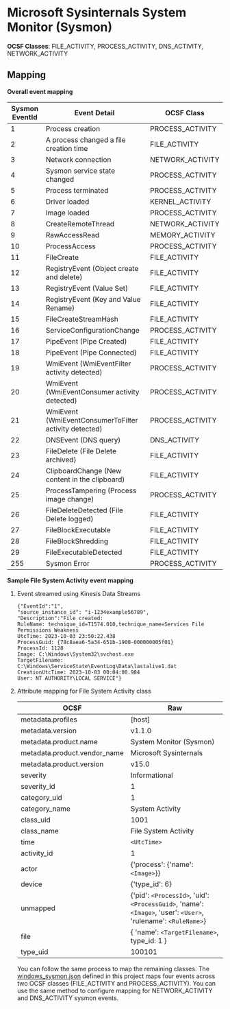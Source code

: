 # Microsoft Sysinternals System Monitor (Sysmon)

**OCSF Classes**: FILE_ACTIVITY, PROCESS_ACTIVITY, DNS_ACTIVITY, NETWORK_ACTIVITY

## Mapping

**Overall event mapping**

|Sysmon EventId	| Event Detail | OCSF Class |
|-|-|-|
| 1 | Process creation | PROCESS_ACTIVITY |
| 2 | A process changed a file creation time | FILE_ACTIVITY |
| 3 | Network connection | NETWORK_ACTIVITY |
| 4 | Sysmon service state changed | PROCESS_ACTIVITY |
| 5 | Process terminated | PROCESS_ACTIVITY |
| 6 | Driver loaded | KERNEL_ACTIVITY |
| 7 | Image loaded | PROCESS_ACTIVITY |
| 8 | CreateRemoteThread | NETWORK_ACTIVITY |
| 9 | RawAccessRead | MEMORY_ACTIVITY |
| 10 | ProcessAccess | PROCESS_ACTIVITY |
| 11 | FileCreate | FILE_ACTIVITY |
| 12 | RegistryEvent (Object create and delete) | FILE_ACTIVITY |
| 13 | RegistryEvent (Value Set) | FILE_ACTIVITY |
| 14 | RegistryEvent (Key and Value Rename) | FILE_ACTIVITY |
| 15 | FileCreateStreamHash | FILE_ACTIVITY |
| 16 | ServiceConfigurationChange | PROCESS_ACTIVITY |
| 17 | PipeEvent (Pipe Created) | FILE_ACTIVITY |
| 18 | PipeEvent (Pipe Connected) | FILE_ACTIVITY |
| 19 | WmiEvent (WmiEventFilter activity detected) | PROCESS_ACTIVITY |
| 20 | WmiEvent (WmiEventConsumer activity detected) | PROCESS_ACTIVITY |
| 21 | WmiEvent (WmiEventConsumerToFilter activity detected) | PROCESS_ACTIVITY |
| 22 | DNSEvent (DNS query) | DNS_ACTIVITY |
| 23 | FileDelete (File Delete archived) | FILE_ACTIVITY |
| 24 | ClipboardChange (New content in the clipboard) | FILE_ACTIVITY |
| 25 | ProcessTampering (Process image change) | PROCESS_ACTIVITY |
| 26 | FileDeleteDetected (File Delete logged) | FILE_ACTIVITY |
| 27 | FileBlockExecutable | FILE_ACTIVITY |
| 28 | FileBlockShredding | FILE_ACTIVITY |
| 29 | FileExecutableDetected | FILE_ACTIVITY |
| 255 | Sysmon Error | PROCESS_ACTIVITY |

**Sample File System Activity event mapping**

1. Event streamed using Kinesis Data Streams

    ```
    {"EventId":"1",
    "source_instance_id": "i-1234example56789",
    "Description":"File created:
    RuleName: technique_id=T1574.010,technique_name=Services File Permissions Weakness
    UtcTime: 2023-10-03 23:50:22.438
    ProcessGuid: {78c8aea6-5a34-651b-1900-000000005f01}
    ProcessId: 1128
    Image: C:\Windows\System32\svchost.exe
    TargetFilename: C:\Windows\ServiceState\EventLog\Data\lastalive1.dat
    CreationUtcTime: 2023-10-03 00:04:00.984
    User: NT AUTHORITY\LOCAL SERVICE"}
    ```

2. Attribute mapping for File System Activity class

    |OCSF|Raw|
    |-|-|
    | metadata.profiles | [host] |
    | metadata.version | v1.1.0 |
    | metadata.product.name | System Monitor (Sysmon) |
    | metadata.product.vendor_name | Microsoft Sysinternals |
    | metadata.product.version | v15.0 |
    | severity | Informational |
    | severity_id | 1 |
    | category_uid | 1 |
    | category_name | System Activity |
    | class_uid | 1001 |
    | class_name | File System Activity |
    | time | `<UtcTime>` |
    | activity_id | 1 |
    | actor | {'process': {'name': `<Image>`}} |
    | device | {'type_id': 6} |
    | unmapped | {'pid': `<ProcessId>`, 'uid': `<ProcessGuid>`,  'name': `<Image>`, 'user': `<User>`, 'rulename': `<RuleName>`} |
    | file | { 'name': `<TargetFilename>`, type_id: 1 } |
    | type_uid | 100101 |

    You can follow the same process to map the remaining classes. The [windows_sysmon.json](./transformation_function/mappings/windows_sysmon.json) defined in this project maps four events across two OCSF classes (FILE_ACTIVITY and PROCESS_ACTIVITY). You can use the same method to configure mapping for NETWORK_ACTIVITY and DNS_ACTIVITY sysmon events.
